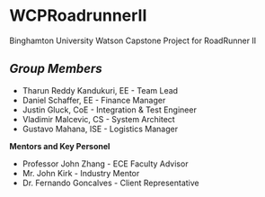 # WCPRoadrunnerII
Binghamton University Watson Capstone Project for RoadRunner II

***Group Members***
---
* Tharun Reddy Kandukuri, EE - Team Lead
* Daniel Schaffer,        EE - Finance Manager
* Justin Gluck,           CoE - Integration & Test Engineer
* Vladimir Malcevic,      CS - System Architect
* Gustavo Mahana,         ISE - Logistics Manager

**Mentors and Key Personel**
* Professor John Zhang -    ECE Faculty Advisor
* Mr. John Kirk -           Industry Mentor
* Dr. Fernando Goncalves -  Client Representative

